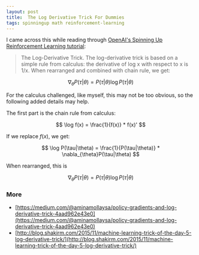 ```yaml
---
layout: post
title:  The Log Derivative Trick For Dummies
tags: spinningup math reinforcement-learning
---
```


I came across this while reading through [OpenAI's Spinning Up Reinforcement Learning tutorial](https://spinningup.openai.com/en/latest/spinningup/rl_intro3.html):

> The Log-Derivative Trick. The log-derivative trick is based on a simple rule from calculus: the derivative of log x with respect to x is 1/x. When rearranged and combined with chain rule, we get:
>

$$\nabla_{\theta} P(\tau|\theta) = P(\tau|\theta) \log P(\tau|\theta)$$

For the calculus challenged, like myself, this may not be too obvious, so the following added details may help. 

The first part is the chain rule from calculus:

$$
\log f(x) = \frac{1}{f(x)} * f(x)'
$$

If we replace $f(x)$, we get:


$$
\log P(\tau|\theta) = \frac{1}{P(\tau|\theta)} * \nabla_{\theta}P(\tau|\theta)
$$


When rearranged, this is

$$
\nabla_{\theta} P(\tau|\theta) = P(\tau|\theta) \log P(\tau|\theta)
$$

### More

* [https://medium.com/@aminamollaysa/policy-gradients-and-log-derivative-trick-4aad962e43e0](https://medium.com/@aminamollaysa/policy-gradients-and-log-derivative-trick-4aad962e43e0)
* [http://blog.shakirm.com/2015/11/machine-learning-trick-of-the-day-5-log-derivative-trick/](http://blog.shakirm.com/2015/11/machine-learning-trick-of-the-day-5-log-derivative-trick/)
